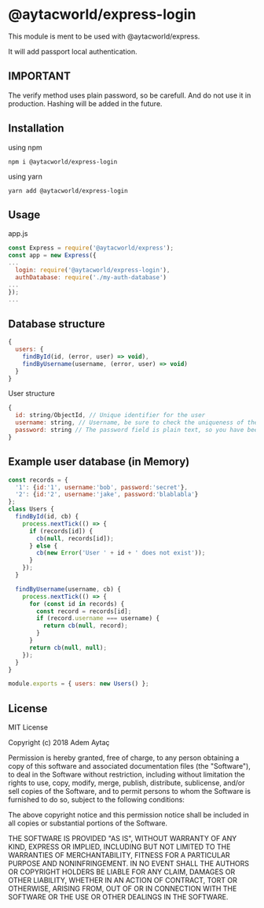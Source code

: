 # @aytacworld/express-login

This module is ment to be used with @aytacworld/express.

It will add passport local authentication.

## IMPORTANT

The verify method uses plain password, so be carefull. And do not use it in production. Hashing will be added in the future.

## Installation

using npm

`npm i @aytacworld/express-login`

using yarn

`yarn add @aytacworld/express-login`

## Usage

app.js
```javascript
const Express = require('@aytacworld/express');
const app = new Express({
...
  login: require('@aytacworld/express-login'),
  authDatabase: require('./my-auth-database')
...
});
...
```

## Database structure

```javascript
{
  users: {
    findById(id, (error, user) => void),
    findByUsername(username, (error, user) => void)
  }
}
```

User structure
```javascript
{
  id: string/ObjectId, // Unique identifier for the user
  username: string, // Username, be sure to check the uniqueness of the username
  password: string // The password field is plain text, so you have been warned.
}
```

## Example user database (in Memory)

```javascript
const records = {
  '1': {id:'1', username:'bob', password:'secret'},
  '2': {id:'2', username:'jake', password:'blablabla'}
};
class Users {
  findById(id, cb) {
    process.nextTick(() => {
      if (records[id]) {
        cb(null, records[id]);
      } else {
        cb(new Error('User ' + id + ' does not exist'));
      }
    });
  }

  findByUsername(username, cb) {
    process.nextTick(() => {
      for (const id in records) {
        const record = records[id];
        if (record.username === username) {
          return cb(null, record);
        }
      }
      return cb(null, null);
    });
  }
}

module.exports = { users: new Users() };
```

## License

MIT License

Copyright (c) 2018 Adem Aytaç

Permission is hereby granted, free of charge, to any person obtaining a copy
of this software and associated documentation files (the "Software"), to deal
in the Software without restriction, including without limitation the rights
to use, copy, modify, merge, publish, distribute, sublicense, and/or sell
copies of the Software, and to permit persons to whom the Software is
furnished to do so, subject to the following conditions:

The above copyright notice and this permission notice shall be included in all
copies or substantial portions of the Software.

THE SOFTWARE IS PROVIDED "AS IS", WITHOUT WARRANTY OF ANY KIND, EXPRESS OR
IMPLIED, INCLUDING BUT NOT LIMITED TO THE WARRANTIES OF MERCHANTABILITY,
FITNESS FOR A PARTICULAR PURPOSE AND NONINFRINGEMENT. IN NO EVENT SHALL THE
AUTHORS OR COPYRIGHT HOLDERS BE LIABLE FOR ANY CLAIM, DAMAGES OR OTHER
LIABILITY, WHETHER IN AN ACTION OF CONTRACT, TORT OR OTHERWISE, ARISING FROM,
OUT OF OR IN CONNECTION WITH THE SOFTWARE OR THE USE OR OTHER DEALINGS IN THE
SOFTWARE.
